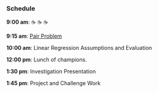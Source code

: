 ### Schedule

**9:00 am**: :coffee: :coffee: :coffee:

**9:15 am**: [Pair Problem](pair.md)

**10:00 am**: Linear Regression Assumptions and Evaluation

**12:00 pm**: Lunch of champions.

**1:30 pm**: Investigation Presentation

**1:45 pm**: Project and Challenge Work


